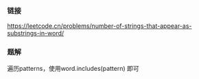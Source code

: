 ### 链接
https://leetcode.cn/problems/number-of-strings-that-appear-as-substrings-in-word/

### 题解
遍历patterns，使用word.includes(pattern) 即可
